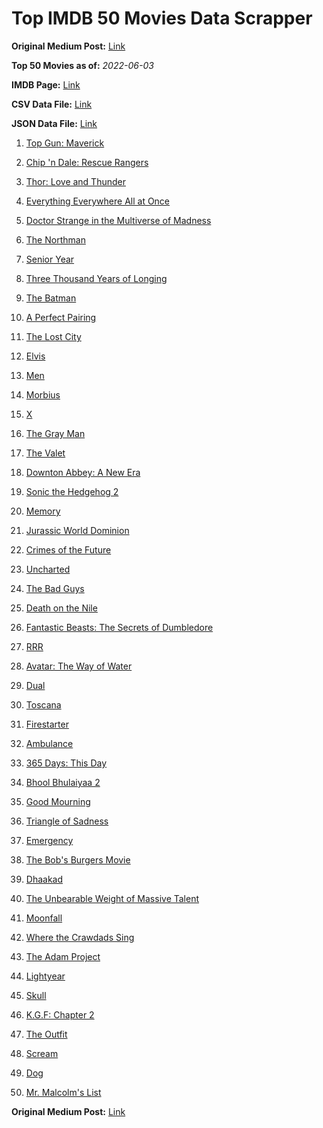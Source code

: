 # Top IMDB 50 Movies Data Scrapper

**Original Medium Post:** [Link](https://medium.com/@nishantsahoo/which-movie-should-i-watch-5c83a3c0f5b1) 

**Top 50 Movies as of:** _2022-06-03_

**IMDB Page:** [Link](http://www.imdb.com/search/title?release_date=2022,2022&title_type=feature)

**CSV Data File:** [Link](/Data/data.csv)

**JSON Data File:** [Link](/Data/data.json)

1. [Top Gun: Maverick](https://www.imdb.com/title/tt1745960/?ref_=adv_li_tt)

2. [Chip 'n Dale: Rescue Rangers](https://www.imdb.com/title/tt3513500/?ref_=adv_li_tt)

3. [Thor: Love and Thunder](https://www.imdb.com/title/tt10648342/?ref_=adv_li_tt)

4. [Everything Everywhere All at Once](https://www.imdb.com/title/tt6710474/?ref_=adv_li_tt)

5. [Doctor Strange in the Multiverse of Madness](https://www.imdb.com/title/tt9419884/?ref_=adv_li_tt)

6. [The Northman](https://www.imdb.com/title/tt11138512/?ref_=adv_li_tt)

7. [Senior Year](https://www.imdb.com/title/tt5315212/?ref_=adv_li_tt)

8. [Three Thousand Years of Longing](https://www.imdb.com/title/tt9198364/?ref_=adv_li_tt)

9. [The Batman](https://www.imdb.com/title/tt1877830/?ref_=adv_li_tt)

10. [A Perfect Pairing](https://www.imdb.com/title/tt15215512/?ref_=adv_li_tt)

11. [The Lost City](https://www.imdb.com/title/tt13320622/?ref_=adv_li_tt)

12. [Elvis](https://www.imdb.com/title/tt3704428/?ref_=adv_li_tt)

13. [Men](https://www.imdb.com/title/tt13841850/?ref_=adv_li_tt)

14. [Morbius](https://www.imdb.com/title/tt5108870/?ref_=adv_li_tt)

15. [X](https://www.imdb.com/title/tt13560574/?ref_=adv_li_tt)

16. [The Gray Man](https://www.imdb.com/title/tt1649418/?ref_=adv_li_tt)

17. [The Valet](https://www.imdb.com/title/tt4081630/?ref_=adv_li_tt)

18. [Downton Abbey: A New Era](https://www.imdb.com/title/tt11703710/?ref_=adv_li_tt)

19. [Sonic the Hedgehog 2](https://www.imdb.com/title/tt12412888/?ref_=adv_li_tt)

20. [Memory](https://www.imdb.com/title/tt11827628/?ref_=adv_li_tt)

21. [Jurassic World Dominion](https://www.imdb.com/title/tt8041270/?ref_=adv_li_tt)

22. [Crimes of the Future](https://www.imdb.com/title/tt14549466/?ref_=adv_li_tt)

23. [Uncharted](https://www.imdb.com/title/tt1464335/?ref_=adv_li_tt)

24. [The Bad Guys](https://www.imdb.com/title/tt8115900/?ref_=adv_li_tt)

25. [Death on the Nile](https://www.imdb.com/title/tt7657566/?ref_=adv_li_tt)

26. [Fantastic Beasts: The Secrets of Dumbledore](https://www.imdb.com/title/tt4123432/?ref_=adv_li_tt)

27. [RRR](https://www.imdb.com/title/tt8178634/?ref_=adv_li_tt)

28. [Avatar: The Way of Water](https://www.imdb.com/title/tt1630029/?ref_=adv_li_tt)

29. [Dual](https://www.imdb.com/title/tt9005184/?ref_=adv_li_tt)

30. [Toscana](https://www.imdb.com/title/tt13276352/?ref_=adv_li_tt)

31. [Firestarter](https://www.imdb.com/title/tt1798632/?ref_=adv_li_tt)

32. [Ambulance](https://www.imdb.com/title/tt4998632/?ref_=adv_li_tt)

33. [365 Days: This Day](https://www.imdb.com/title/tt12996154/?ref_=adv_li_tt)

34. [Bhool Bhulaiyaa 2](https://www.imdb.com/title/tt6455162/?ref_=adv_li_tt)

35. [Good Mourning](https://www.imdb.com/title/tt15331186/?ref_=adv_li_tt)

36. [Triangle of Sadness](https://www.imdb.com/title/tt7322224/?ref_=adv_li_tt)

37. [Emergency](https://www.imdb.com/title/tt13650600/?ref_=adv_li_tt)

38. [The Bob's Burgers Movie](https://www.imdb.com/title/tt7466442/?ref_=adv_li_tt)

39. [Dhaakad](https://www.imdb.com/title/tt10598156/?ref_=adv_li_tt)

40. [The Unbearable Weight of Massive Talent](https://www.imdb.com/title/tt11291274/?ref_=adv_li_tt)

41. [Moonfall](https://www.imdb.com/title/tt5834426/?ref_=adv_li_tt)

42. [Where the Crawdads Sing](https://www.imdb.com/title/tt9411972/?ref_=adv_li_tt)

43. [The Adam Project](https://www.imdb.com/title/tt2463208/?ref_=adv_li_tt)

44. [Lightyear](https://www.imdb.com/title/tt10298810/?ref_=adv_li_tt)

45. [Skull](https://www.imdb.com/title/tt11866324/?ref_=adv_li_tt)

46. [K.G.F: Chapter 2](https://www.imdb.com/title/tt10698680/?ref_=adv_li_tt)

47. [The Outfit](https://www.imdb.com/title/tt14114802/?ref_=adv_li_tt)

48. [Scream](https://www.imdb.com/title/tt11245972/?ref_=adv_li_tt)

49. [Dog](https://www.imdb.com/title/tt11252248/?ref_=adv_li_tt)

50. [Mr. Malcolm's List](https://www.imdb.com/title/tt12545566/?ref_=adv_li_tt)

**Original Medium Post:** [Link](https://medium.com/@nishantsahoo/which-movie-should-i-watch-5c83a3c0f5b1) 
